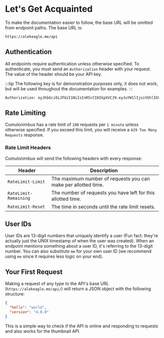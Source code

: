 # Let's Get Acquainted

To make the documentation easier to follow, the base URL will be omitted from endpoint paths. The base URL is:

```txt
https://alekeagle.me/api
```

## Authentication

All endpoints require authentication unless otherwise specified. To authenticate, you must send an `Authorization` header with your request. The value of the header should be your API key.

:::tip
The following key is for demonstration purposes only, it does not work, but will be used throughout the documentation for examples.
:::

```txt
Authorization: eyJhbGciOiJFUzI1NiIsInR5cCI6IkpXVCJ9.eyJuYW1lIjoiVGhlIGV4YW1wbGUgdG9rZW4gZm9yIGRvY3MuYWxla2VhZ2xlLm1lIiwic3ViIjoiMTY0NzAxNTAyODYyNiIsImlhdCI6MTY4NzA2NzYxNCwiZXhwIjoyMDAyNjQzNjE0fQ.qAwhjhtGT56iAI52EsdVYcaTjmLPeR51TALkJ1CwRlfyDHwrsOTzAe8Y3za_tJqkvSaohwQq4cD7lZbTzMSw8Q
```

## Rate Limiting

Cumulonimbus has a rate limit of `100` requests per `1 minute` unless otherwise specified. If you exceed this limit, you will receive a `429 Too Many Requests` response.

### Rate Limit Headers

Cumulonimbus will send the following headers with every response:

| Header                | Description                                                    |
| --------------------- | -------------------------------------------------------------- |
| `RateLimit-Limit`     | The maximum number of requests you can make per allotted time. |
| `RateLimit-Remaining` | The number of requests you have left for this allotted time.   |
| `RateLimit-Reset`     | The time in seconds until the rate limit resets.               |

## User IDs

User IDs are 13-digit numbers that uniquely identify a user (Fun fact: they're actually just the UNIX timestamp of when the user was created). When an endpoint mentions something about a user ID, it's referring to the 13-digit number. You can also substitute `me` for your own user ID (we recommend using `me` since it requires less logic on your end).

## Your First Request

Making a request of any type to the API's base URL (`https://alekeagle.me/api/`) will return a JSON object with the following structure:

```json
{
  "hello": "world",
  "version": "4.0.0"
}
```

This is a simple way to check if the API is online and responding to requests and also works for the thumbnail API.
